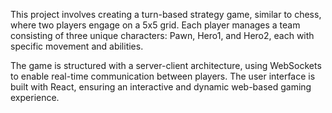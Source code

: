 This project involves creating a turn-based strategy game, similar to chess, where two players engage on a 5x5 grid. Each player manages a team consisting of three unique characters: Pawn, Hero1, and Hero2, each with specific movement and abilities.

The game is structured with a server-client architecture, using WebSockets to enable real-time communication between players. The user interface is built with React, ensuring an interactive and dynamic web-based gaming experience.
